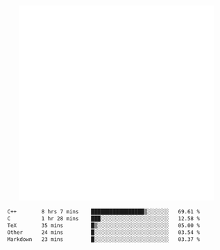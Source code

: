 <div align="center">
    <a href="https://konst.fish">
        <img src="https://raw.githubusercontent.com/konstfish/konstfish/master/fish.svg" alt="Logo" width="450"/>
    </a>
</div>

<!--START_SECTION:waka-->
```text
C++        8 hrs 7 mins    █████████████████▒░░░░░░░   69.61 % 
C          1 hr 28 mins    ███░░░░░░░░░░░░░░░░░░░░░░   12.58 % 
TeX        35 mins         █▒░░░░░░░░░░░░░░░░░░░░░░░   05.00 % 
Other      24 mins         █░░░░░░░░░░░░░░░░░░░░░░░░   03.54 % 
Markdown   23 mins         █░░░░░░░░░░░░░░░░░░░░░░░░   03.37 % 
```
<!--END_SECTION:waka-->
